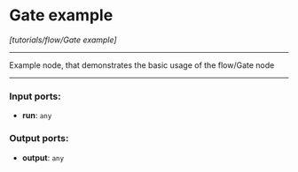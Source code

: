 # Gate example

_[tutorials/flow/Gate example]_

---

Example node, that demonstrates the basic usage of the flow/Gate node  

---

### Input ports:

* __run__: ` any `

### Output ports:

* __output__: ` any `

